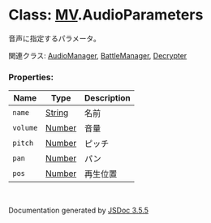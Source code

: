 # Class:  [MV](MV.md).AudioParameters
音声に指定するパラメータ。

関連クラス: [AudioManager](AudioManager.md), [BattleManager](BattleManager.md), [Decrypter](Decrypter.md)


### Properties:

| Name | Type | Description |
| --- | --- | --- |
| `name` | [String](String.md) | 名前 |
| `volume` | [Number](Number.md) | 音量 |
| `pitch` | [Number](Number.md) | ピッチ |
| `pan` | [Number](Number.md) | パン |
| `pos` | [Number](Number.md) | 再生位置 |

 <br>

  Documentation generated by [JSDoc 3.5.5](https://github.com/jsdoc3/jsdoc)
